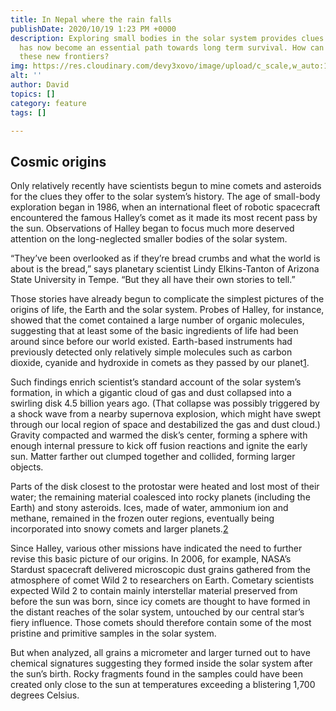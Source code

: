 ```yaml
---
title: In Nepal where the rain falls
publishDate: 2020/10/19 1:23 PM +0000
description: Exploring small bodies in the solar system provides clues to origins
  has now become an essential path towards long term survival. How can humanity approach
  these new frontiers?
img: https://res.cloudinary.com/devy3xovo/image/upload/c_scale,w_auto:100,dpr_auto/v1603209999/climatecascades/nepal2_jvoyzm.jpg
alt: ''
author: David
topics: []
category: feature
tags: []

---
```

## Cosmic origins

Only relatively recently have scientists begun to mine comets and asteroids for the clues they offer to the solar system’s history. The age of small-body exploration began in 1986, when an international fleet of robotic spacecraft encountered the famous Halley’s comet as it made its most recent pass by the sun. Observations of Halley began to focus much more deserved attention on the long-neglected smaller bodies of the solar system.

“They’ve been overlooked as if they’re bread crumbs and what the world is about is the bread,” says planetary scientist Lindy Elkins-Tanton of Arizona State University in Tempe. “But they all have their own stories to tell.”

Those stories have already begun to complicate the simplest pictures of the origins of life, the Earth and the solar system. Probes of Halley, for instance, showed that the comet contained a large number of organic molecules, suggesting that at least some of the basic ingredients of life had been around since before our world existed. Earth-based instruments had previously detected only relatively simple molecules such as carbon dioxide, cyanide and hydroxide in comets as they passed by our planet[1](https://kind-torvalds-a90d39.netlify.app/feature/f-the-world-ahead#fn-1).

Such findings enrich scientist’s standard account of the solar system’s formation, in which a gigantic cloud of gas and dust collapsed into a swirling disk 4.5 billion years ago. (That collapse was possibly triggered by a shock wave from a nearby supernova explosion, which might have swept through our local region of space and destabilized the gas and dust cloud.) Gravity compacted and warmed the disk’s center, forming a sphere with enough internal pressure to kick off fusion reactions and ignite the early sun. Matter farther out clumped together and collided, forming larger objects.

Parts of the disk closest to the protostar were heated and lost most of their water; the remaining material coalesced into rocky planets (including the Earth) and stony asteroids. Ices, made of water, ammonium ion and methane, remained in the frozen outer regions, eventually being incorporated into snowy comets and larger planets.[2](https://kind-torvalds-a90d39.netlify.app/feature/f-the-world-ahead#fn-2)

Since Halley, various other missions have indicated the need to further revise this basic picture of our origins. In 2006, for example, NASA’s Stardust spacecraft delivered microscopic dust grains gathered from the atmosphere of comet Wild 2 to researchers on Earth. Cometary scientists expected Wild 2 to contain mainly interstellar material preserved from before the sun was born, since icy comets are thought to have formed in the distant reaches of the solar system, untouched by our central star’s fiery influence. Those comets should therefore contain some of the most pristine and primitive samples in the solar system.

But when analyzed, all grains a micrometer and larger turned out to have chemical signatures suggesting they formed inside the solar system after the sun’s birth. Rocky fragments found in the samples could have been created only close to the sun at temperatures exceeding a blistering 1,700 degrees Celsius.